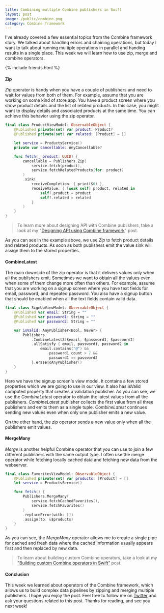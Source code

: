 ```yaml
---
title: Combining multiple Combine publishers in Swift
layout: post
image: /public/combine.png
category: Combine framework
---
```


I've already covered a few essential topics from the Combine framework story. We talked about handling errors and chaining operations, but today I want to talk about running multiple operations in parallel and handing results in a single place. This week we will learn how to use zip, merge and combine operators.

{% include friends.html %}

#### Zip
*Zip* operator is handy when you have a couple of publishers and need to wait for values from both of them. For example, assume that you are working on some kind of store app. You have a product screen where you show product details and the list of related products. In this case, you might want to display details and associated products at the same time. You can achieve this behavior using the zip operator.

```swift
final class ProductViewModel: ObservableObject {
    @Published private(set) var product: Product?
    @Published private(set) var related: [Product] = []

    let service = ProductsService()
    private var cancellable: AnyCancellable?

    func fetch(_ product: UUID) {
        cancellable = Publishers.Zip(
            service.fetch(product),
            service.fetchRelatedProducts(for: product)
        )
        .sink(
            receiveCompletion: { print($0) },
            receiveValue: { [weak self] product, related in
                self?.product = product
                self?.related = related
            }
        )
    }
}
```

> To learn more about designing API with Combine publishers, take a look at my "[Designing API using Combine framework](/2021/04/07/designing-api-using-combine-framework/)" post.

As you can see in the example above, we use *Zip* to fetch product details and related products. As soon as both publishers emit the value sink will assign them to the stored properties.

#### CombineLatest
The main downside of the zip operator is that it delivers values only when all the publishers emit. Sometimes we want to obtain all the values even when some of them change more often than others. For example, assume that you are working on a signup screen where you have text fields for email, password, and repeated password. You also have a signup button that should be enabled when all the text fields contain valid data.

```swift
final class SignUpViewModel: ObservableObject {
    @Published var email: String = ""
    @Published var password1: String = ""
    @Published var password2: String = ""

    var isValid: AnyPublisher<Bool, Never> {
        Publishers
            .CombineLatest3($email, $password1, $password2)
            .allSatisfy { email, password1, password2 in
                email.contains("@") &&
                    password1.count > 7 &&
                    password1 == password2
            }.eraseToAnyPublisher()
    }
}
```

Here we have the signup screen's view model. It contains a few stored properties which we are going to use in our view. It also has isValid computed property that creates a validation publisher. As you can see, we use the *CombineLatest* operator to obtain the latest values from all the publishers. *CombineLatest* publisher collects the first value from all three publishers and emits them as a single tuple. *CombineLatest* continues sending new values even when only one publisher emits a new value. 

On the other hand, the zip operator sends a new value only when all the publishers emit values.

#### MergeMany
*Merge* is another helpful Combine operator that you can use to join a few different publishers with the same output type. I often use the merge operator while fetching locally cached data and fetching new data from the webserver.

```swift
final class FavoritesViewModel: ObservableObject {
    @Published private(set) var products: [Product] = []
    let service = ProductsService()

    func fetch() {
        Publishers.MergeMany(
            service.fetchCachedFavorites(),
            service.fetchFavorites()
        )
        .replaceError(with: [])
        .assign(to: &$products)
    }
}
```

As you can see, the *MergeMany* operator allows me to create a single pipe for cached and fresh data where the cached information usually appears first and then replaced by new data. 

> To learn about building custom Combine operators, take a look at my ["Building custom Combine operators in Swift"](/2021/04/28/building-custom-combine-operators-in-swift/) post.

#### Conclusion
This week we learned about operators of the Combine framework, which allows us to build complex data pipelines by zipping and merging multiple publishers. I hope you enjoy the post. Feel free to follow me on [Twitter](https://twitter.com/mecid) and ask your questions related to this post. Thanks for reading, and see you next week!